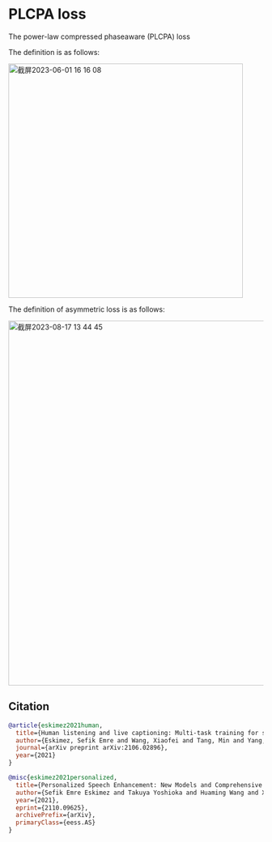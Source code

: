 # PLCPA loss

The power-law compressed phaseaware (PLCPA) loss

The definition is as follows:

<img width="463" alt="截屏2023-06-01 16 16 08" src="https://github.com/TeaPoly/PLCPA-Loss/assets/3815778/4e80aace-399e-4f7b-bdcd-2697b9943b7f">

The definition of asymmetric loss is as follows:

<img width="721" alt="截屏2023-08-17 13 44 45" src="https://github.com/TeaPoly/PLCPA-Loss/assets/3815778/0c8e1a28-a205-4b96-94d6-00f9debff375">


## Citation

```BibTex
@article{eskimez2021human,
  title={Human listening and live captioning: Multi-task training for speech enhancement},
  author={Eskimez, Sefik Emre and Wang, Xiaofei and Tang, Min and Yang, Hemin and Zhu, Zirun and Chen, Zhuo and Wang, Huaming and Yoshioka, Takuya},
  journal={arXiv preprint arXiv:2106.02896},
  year={2021}
}
```

```BibTex
@misc{eskimez2021personalized,
  title={Personalized Speech Enhancement: New Models and Comprehensive Evaluation}, 
  author={Sefik Emre Eskimez and Takuya Yoshioka and Huaming Wang and Xiaofei Wang and Zhuo Chen and Xuedong Huang},
  year={2021},
  eprint={2110.09625},
  archivePrefix={arXiv},
  primaryClass={eess.AS}
}
```
